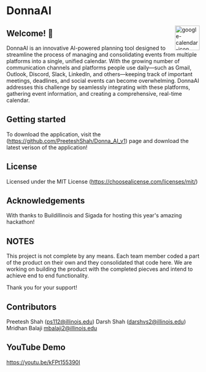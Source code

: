 # DonnaAI
<img src="resources/icon.png" alt="google-calendar-icon" width="64" height="64" align="right" hspace="0" vspace="3"/>

## Welcome! 👋
DonnaAI is an innovative AI-powered planning tool designed to streamline the process of managing and consolidating events from multiple platforms into a single, unified calendar. With the growing number of communication channels and platforms people use daily—such as Gmail, Outlook, Discord, Slack, LinkedIn, and others—keeping track of important meetings, deadlines, and social events can become overwhelming. DonnaAI addresses this challenge by seamlessly integrating with these platforms, gathering event information, and creating a comprehensive, real-time calendar.

## Getting started
To download the application, visit the (https://github.com/PreeteshShah/Donna_AI_v1) page and download the latest verison of the application!

## License
Licensed under the MIT License (https://choosealicense.com/licenses/mit/)

## Acknowledgements
With thanks to Buildillinois and Sigada for hosting this year's amazing hackathon!

## NOTES
This project is not complete by any means. Each team member coded a part of the product on their own and they consolidated that code here. We are working on building the product with the completed piecves and intend to achieve end to end functionality. 

Thank you for your support!

## Contributors
Preetesh Shah (ps112@illinois.edu)
Darsh Shah (darshvs2@illinois.edu)
Mridhan Balaji mbalaji2@illinois.edu

## YouTube Demo
https://youtu.be/kFPt155390I

